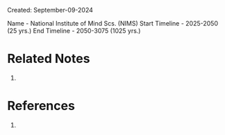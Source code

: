 Created: September-09-2024

Name - National Institute of Mind Scs. (NIMS)
Start Timeline - 2025-2050 (25 yrs.)
End Timeline - 2050-3075 (1025 yrs.)

# Related Notes

1. 
# References

1. 